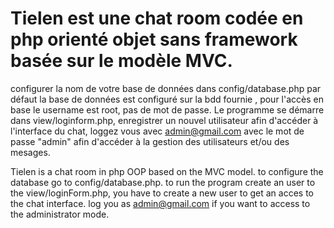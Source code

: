 # Tielen est une chat room codée en php orienté objet sans framework basée sur le modèle MVC.
configurer la nom de votre base de données dans config/database.php par défaut la base de données est configuré sur la bdd fournie , pour l'accès en base le  username est root,  pas de mot de passe.
Le programme se démarre dans  view/loginform.php, enregistrer un nouvel utilisateur afin d'accéder à l'interface du chat,
loggez vous avec admin@gmail.com avec le mot de passe "admin" afin d'accéder à la gestion des utilisateurs et/ou des mesages.

Tielen is a chat room in php OOP based on the MVC model.
to configure the database go to config/database.php.
to run the program create an user to the view/loginForm.php, you have to create a new user to get an acces to the chat interface.
log you as admin@gmail.com if you want to access to the administrator mode.
